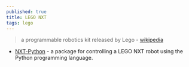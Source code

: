 ```yaml
---
published: true
title: LEGO NXT
tags: lego
---
```

> a programmable robotics kit released by Lego - [wikipedia](https://en.wikipedia.org/wiki/Lego_Mindstorms_NXT)

- [NXT-Python](https://github.com/schodet/nxt-python) - a package for controlling a LEGO NXT robot using the Python programming language.
